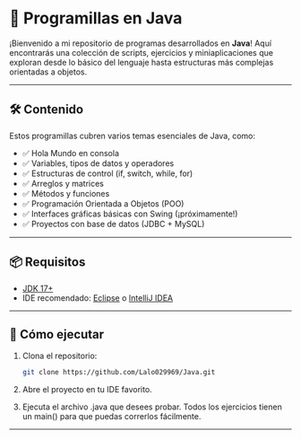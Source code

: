 # 🧩 Programillas en Java

¡Bienvenido a mi repositorio de programas desarrollados en **Java**! Aquí encontrarás una colección de scripts, ejercicios y miniaplicaciones que exploran desde lo básico del lenguaje hasta estructuras más complejas orientadas a objetos.

---

## 🛠 Contenido

Estos programillas cubren varios temas esenciales de Java, como:

- ✅ Hola Mundo en consola  
- ✅ Variables, tipos de datos y operadores  
- ✅ Estructuras de control (if, switch, while, for)  
- ✅ Arreglos y matrices  
- ✅ Métodos y funciones  
- ✅ Programación Orientada a Objetos (POO)  
- ✅ Interfaces gráficas básicas con Swing (¡próximamente!)  
- ✅ Proyectos con base de datos (JDBC + MySQL)  

---

## 📦 Requisitos

- [JDK 17+](https://www.oracle.com/java/technologies/javase/jdk17-archive-downloads.html)  
- IDE recomendado: [Eclipse](https://www.eclipse.org/) o [IntelliJ IDEA](https://www.jetbrains.com/idea/)

---

## 🚀 Cómo ejecutar

1. Clona el repositorio:
   ```bash
   git clone https://github.com/Lalo029969/Java.git

2. Abre el proyecto en tu IDE favorito.

3. Ejecuta el archivo .java que desees probar. Todos los ejercicios tienen un main() para que puedas correrlos fácilmente.

---